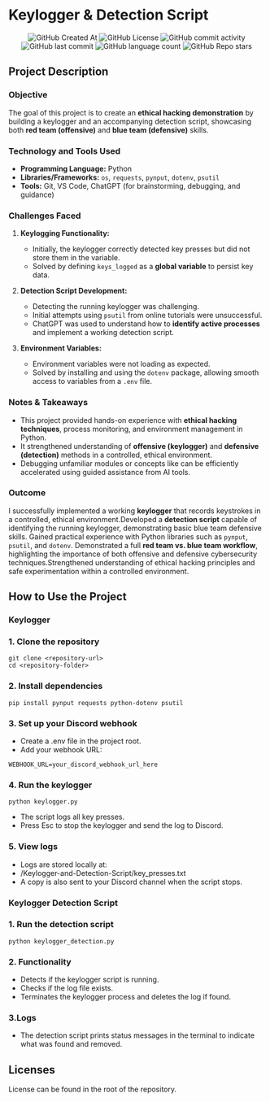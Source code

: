 # Keylogger & Detection Script

<div align="center">

<img alt="GitHub Created At" src="https://img.shields.io/github/created-at/KieranPritchard/Keylogger-and-Detection-Script">

<img alt="GitHub License" src="https://img.shields.io/github/license/KieranPritchard/Keylogger-and-Detection-Script">

<img alt="GitHub commit activity" src="https://img.shields.io/github/commit-activity/t/KieranPritchard/Keylogger-and-Detection-Script">

<img alt="GitHub last commit" src="https://img.shields.io/github/last-commit/KieranPritchard/Keylogger-and-Detection-Script">

<img alt="GitHub language count" src="https://img.shields.io/github/languages/count/KieranPritchard/Keylogger-and-Detection-Script">

<img alt="GitHub Repo stars" src="https://img.shields.io/github/stars/KieranPritchard/Keylogger-and-Detection-Script">

</div>

## Project Description

### Objective

The goal of this project is to create an **ethical hacking demonstration** by building a keylogger and an accompanying detection script, showcasing both **red team (offensive)** and **blue team (defensive)** skills.


### Technology and Tools Used

- **Programming Language:** Python  
- **Libraries/Frameworks:** `os`, `requests`, `pynput`, `dotenv`, `psutil`  
- **Tools:** Git, VS Code, ChatGPT (for brainstorming, debugging, and guidance)  

### Challenges Faced

1. **Keylogging Functionality:**  
   - Initially, the keylogger correctly detected key presses but did not store them in the variable.  
   - Solved by defining `keys_logged` as a **global variable** to persist key data.

2. **Detection Script Development:**  
   - Detecting the running keylogger was challenging.  
   - Initial attempts using `psutil` from online tutorials were unsuccessful.  
   - ChatGPT was used to understand how to **identify active processes** and implement a working detection script.

3. **Environment Variables:**  
   - Environment variables were not loading as expected.  
   - Solved by installing and using the `dotenv` package, allowing smooth access to variables from a `.env` file.  

### Notes & Takeaways

- This project provided hands-on experience with **ethical hacking techniques**, process monitoring, and environment management in Python.  
- It strengthened understanding of **offensive (keylogger)** and **defensive (detection)** methods in a controlled, ethical environment.  
- Debugging unfamiliar modules or concepts like can be efficiently accelerated using guided assistance from AI tools.

### Outcome

I successfully implemented a working **keylogger** that records keystrokes in a controlled, ethical environment.Developed a **detection script** capable of identifying the running keylogger, demonstrating basic blue team defensive skills. Gained practical experience with Python libraries such as `pynput`, `psutil`, and `dotenv`. Demonstrated a full **red team vs. blue team workflow**, highlighting the importance of both offensive and defensive cybersecurity techniques.Strengthened understanding of ethical hacking principles and safe experimentation within a controlled environment.  

## How to Use the Project

### Keylogger

### 1. Clone the repository

```
git clone <repository-url>
cd <repository-folder>
```
### 2. Install dependencies

```
pip install pynput requests python-dotenv psutil
```
### 3. Set up your Discord webhook

* Create a .env file in the project root.
* Add your webhook URL:
```
WEBHOOK_URL=your_discord_webhook_url_here
```

### 4. Run the keylogger
```
python keylogger.py
```
* The script logs all key presses.
* Press Esc to stop the keylogger and send the log to Discord.

### 5. View logs
* Logs are stored locally at:
* /Keylogger-and-Detection-Script/key_presses.txt
* A copy is also sent to your Discord channel when the script stops.

### Keylogger Detection Script

### 1. Run the detection script
```
python keylogger_detection.py
```

### 2. Functionality
* Detects if the keylogger script is running.
* Checks if the log file exists.
* Terminates the keylogger process and deletes the log if found.

### 3.Logs

* The detection script prints status messages in the terminal to indicate what was found and removed.

## Licenses
License can be found in the root of the repository.
